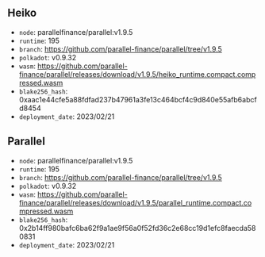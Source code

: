 ## Heiko

- `node`: parallelfinance/parallel:v1.9.5
- `runtime`: 195
- `branch`: https://github.com/parallel-finance/parallel/tree/v1.9.5
- `polkadot`: v0.9.32
- `wasm`: https://github.com/parallel-finance/parallel/releases/download/v1.9.5/heiko_runtime.compact.compressed.wasm
- `blake256_hash`: 0xaac1e44cfe5a88fdfad237b47961a3fe13c464bcf4c9d840e55afb6abcfd8454
- `deployment_date`: 2023/02/21

## Parallel

- `node`: parallelfinance/parallel:v1.9.5
- `runtime`: 195
- `branch`: https://github.com/parallel-finance/parallel/tree/v1.9.5
- `polkadot`: v0.9.32
- `wasm`: https://github.com/parallel-finance/parallel/releases/download/v1.9.5/parallel_runtime.compact.compressed.wasm
- `blake256_hash`: 0x2b14ff980bafc6ba62f9a1ae9f56a0f52fd36c2e68cc19d1efc8faecda580831
- `deployment_date`: 2023/02/21
